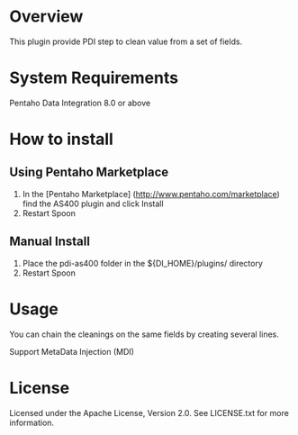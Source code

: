 # Overview #

This plugin provide PDI step to clean value from a set of fields.

# System Requirements #

Pentaho Data Integration 8.0 or above

# How to install #

## Using Pentaho Marketplace ##

1. In the [Pentaho Marketplace] (http://www.pentaho.com/marketplace) find the AS400 plugin and click Install
2. Restart Spoon

## Manual Install ##

1. Place the pdi-as400 folder in the ${DI\_HOME}/plugins/ directory
2. Restart Spoon

# Usage #

You can chain the cleanings on the same fields by creating several lines.

Support MetaData Injection (MDI) 

# License #

Licensed under the Apache License, Version 2.0. See LICENSE.txt for more information.


